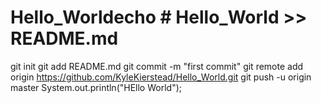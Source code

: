 # Hello_Worldecho # Hello_World >> README.md
git init
git add README.md
git commit -m "first commit"
git remote add origin https://github.com/KyleKierstead/Hello_World.git
git push -u origin master
System.out.println("HEllo World");
